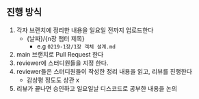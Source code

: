 ## 진행 방식

1. 각자 브랜치에 정리한 내용을 일요일 전까지 업로드한다
   - {날짜}/{n장 챕터 제목}
     - e.g `0219-1장/1장 객체 설계.md`
2. main 브랜치로 Pull Request 한다
3. reviewer에 스터디원들을 지정 한다.
4. reviewer들은 스터디원들이 작성한 정리 내용을 읽고, 리뷰를 진행한다
   - 감상평 정도도 상관 x
5. 리뷰가 끝나면 승인하고 일요일날 디스코드로 공부한 내용을 논의
